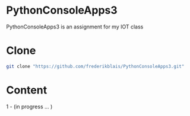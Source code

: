 # PythonConsoleApps3

PythonConsoleApps3 is an assignment for my IOT class

# Clone

```bash
git clone "https://github.com/frederikblais/PythonConsoleApps3.git"
```

# Content

1 - (in progress ... )
